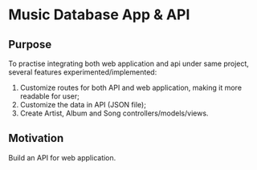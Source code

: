# Music Database App & API

## Purpose

To practise integrating both web application and api under same project, several features experimented/implemented:

1. Customize routes for both API and web application, making it more readable for user;
2. Customize the data in API (JSON file);
3. Create Artist, Album and Song controllers/models/views.

## Motivation

Build an API for web application.